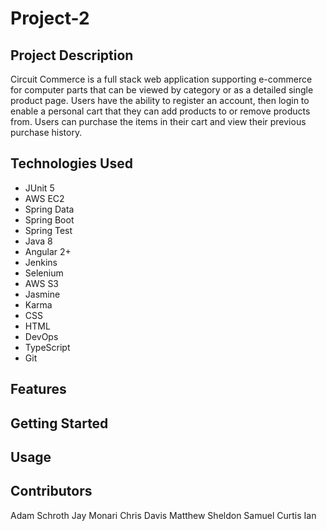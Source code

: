 # Project-2

## Project Description
Circuit Commerce is a full stack web application supporting e-commerce for computer parts that can be viewed by category or as a detailed single product page. Users have the ability to register an account, then login to enable a personal cart that they can add products to or remove products from. Users can purchase the items in their cart and view their previous purchase history.

## Technologies Used
* JUnit 5
* AWS EC2
* Spring Data
* Spring Boot
* Spring Test
* Java 8
* Angular 2+
* Jenkins
* Selenium
* AWS S3
* Jasmine 
* Karma
* CSS
* HTML
* DevOps
* TypeScript
* Git
## Features

## Getting Started

## Usage

## Contributors
Adam Schroth
Jay Monari
Chris Davis
Matthew Sheldon
Samuel Curtis
Ian 
